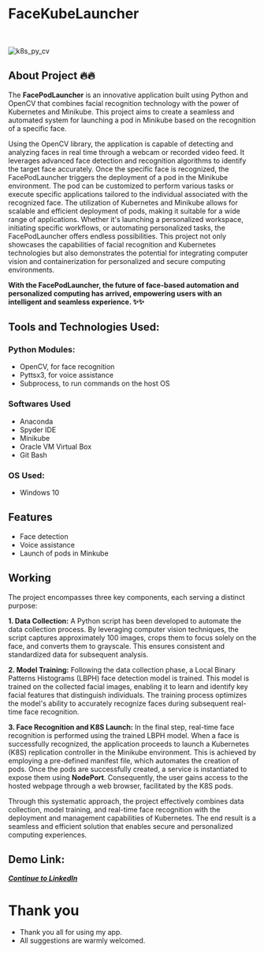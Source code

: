 # FaceKubeLauncher

<br/>

![k8s_py_cv](https://github.com/Ddhruv-IOT/Python-K8S-OpenCV-Integration/assets/54676859/26622564-6391-4903-b8a3-e3df7448dd50)
<br/>

## About Project 🔥🔥

The **FacePodLauncher** is an innovative application built using Python and OpenCV that combines facial recognition technology with the power of Kubernetes and Minikube. This project aims to create a seamless and automated system for launching a pod in Minikube based on the recognition of a specific face.

Using the OpenCV library, the application is capable of detecting and analyzing faces in real time through a webcam or recorded video feed. It leverages advanced face detection and recognition algorithms to identify the target face accurately. Once the specific face is recognized, the FacePodLauncher triggers the deployment of a pod in the Minikube environment. The pod can be customized to perform various tasks or execute specific applications tailored to the individual associated with the recognized face. The utilization of Kubernetes and Minikube allows for scalable and efficient deployment of pods, making it suitable for a wide range of applications. Whether it's launching a personalized workspace, initiating specific workflows, or automating personalized tasks, the FacePodLauncher offers endless possibilities. This project not only showcases the capabilities of facial recognition and Kubernetes technologies but also demonstrates the potential for integrating computer vision and containerization for personalized and secure computing environments.

**With the FacePodLauncher, the future of face-based automation and personalized computing has arrived, empowering users with an intelligent and seamless experience. ✨✨**


## Tools and Technologies Used:

### Python Modules:
- OpenCV, for face recognition
- Pyttsx3, for voice assistance
- Subprocess, to run commands on the host OS
  
### Softwares Used
- Anaconda
- Spyder IDE
- Minikube
- Oracle VM Virtual Box
- Git Bash

### OS Used:
- Windows 10 

## Features
- Face detection
- Voice assistance
- Launch of pods in Minkube

## Working

The project encompasses three key components, each serving a distinct purpose:

**1. Data Collection:**
A Python script has been developed to automate the data collection process. By leveraging computer vision techniques, the script captures approximately 100 images, crops them to focus solely on the face, and converts them to grayscale. This ensures consistent and standardized data for subsequent analysis.

**2. Model Training:**
Following the data collection phase, a Local Binary Patterns Histograms (LBPH) face detection model is trained. This model is trained on the collected facial images, enabling it to learn and identify key facial features that distinguish individuals. The training process optimizes the model's ability to accurately recognize faces during subsequent real-time face recognition.

**3. Face Recognition and K8S Launch:**
In the final step, real-time face recognition is performed using the trained LBPH model. When a face is successfully recognized, the application proceeds to launch a Kubernetes (K8S) replication controller in the Minikube environment. This is achieved by employing a pre-defined manifest file, which automates the creation of pods. Once the pods are successfully created, a service is instantiated to expose them using **NodePort**. Consequently, the user gains access to the hosted webpage through a web browser, facilitated by the K8S pods.

Through this systematic approach, the project effectively combines data collection, model training, and real-time face recognition with the deployment and management capabilities of Kubernetes. The end result is a seamless and efficient solution that enables secure and personalized computing experiences.

## Demo Link:
[***Continue to LinkedIn***](https://www.linkedin.com/posts/ddhruv-arora_python-connections-datascience-activity-6879500818408587264-OB3X?utm_source=share&utm_medium=member_desktop)

# Thank you
- Thank you all for using my app.
- All suggestions are warmly welcomed.



